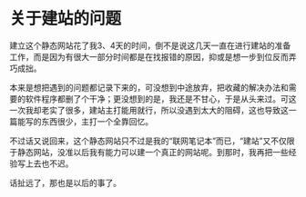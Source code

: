 # 关于建站的问题
建立这个静态网站花了我3、4天的时间，倒不是说这几天一直在进行建站的准备工作，而是因为有很大一部分时间都是在找报错的原因，抑或是想一步到位反而弄巧成拙。

本来是想把遇到的问题都记录下来的，可没想到中途放弃，把收藏的解决办法和需要的软件程序都删了个干净；更没想到的是，我还是不甘心，于是从头来过。可这一次我却老实了很多，建站主打能用就行，所以没遇到太大的阻碍，这也导致这一篇能写的东西很少，主打一个全靠回忆。

不过话又说回来，这个静态网站只不过是我的“联网笔记本”而已，“建站”又不仅限于静态网站，没准以后我有能力可以建一个真正的网站呢。到那时，我再把一些经验写上去也不迟。

话扯远了，那也是以后的事了。